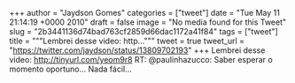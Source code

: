 
+++
author = "Jaydson Gomes"
categories = ["tweet"]
date = "Tue May 11 21:14:19 +0000 2010"
draft = false
image = "No media found for this Tweet"
slug = "2b3441136d74bad763cf2859d66dac1172a41f84"
tags = ["tweet"]
title = """Lembrei desse video: http..."""
tweet = true
tweet_url = "https://twitter.com/jaydson/status/13809702193"
+++
Lembrei desse video: http://tinyurl.com/yeom9r8  RT: @paulinhazucco: Saber esperar o momento oportuno... Nada fácil...
